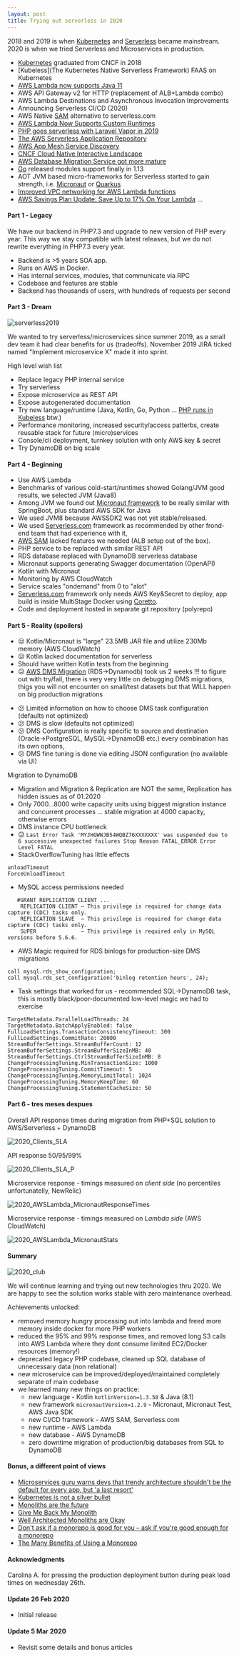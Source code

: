 ```yaml
---
layout: post
title: Trying out serverless in 2020
---
```


2018 and 2019 is when [Kubernetes](https://www.cncf.io/blog/2018/03/06/kubernetes-first-cncf-project-graduate/) and [Serverless](https://serverless.com/blog/) became mainstream.
2020 is when we tried Serverless and Microservices in production.


- [Kubernetes](https://kubernetes.io/blog/) graduated from CNCF in 2018 
- [Kubeless](The Kubernetes Native Serverless Framework) FAAS on Kubernetes
- [AWS Lambda now supports Java 11](https://aws.amazon.com/about-aws/whats-new/2019/11/aws-lambda-supports-java-11/)
- AWS API Gateway v2 for HTTP (replacement of ALB+Lambda combo)
- AWS Lambda Destinations and Asynchronous Invocation Improvements
- Announcing Serverless CI/CD (2020)
- AWS Native [SAM](https://aws.amazon.com/serverless/sam/) alternative to serverless.com
- [AWS Lambda Now Supports Custom Runtimes](https://aws.amazon.com/about-aws/whats-new/2018/11/aws-lambda-now-supports-custom-runtimes-and-layers/)
- [PHP goes serverless with Laravel Vapor in 2019](https://vapor.laravel.com/)
- [The AWS Serverless Application Repository](https://aws.amazon.com/serverless/serverlessrepo/)
- [AWS App Mesh Service Discovery](https://aws.amazon.com/about-aws/whats-new/2019/06/aws-app-mesh-service-discovery-with-aws-cloud-map-generally-available/)
- [CNCF Cloud Native Interactive Landscape](https://landscape.cncf.io/format=serverless)
- [AWS Database Migration Service got more mature](https://docs.aws.amazon.com/dms/index.html)
- [Go](https://golang.org/) released modules support finally in 1.13
- AOT JVM based micro-frameworks for Serverless started to gain strength, i.e. [Micronaut](https://micronaut.io) or [Quarkus](https://quarkus.io)
- [Improved VPC networking for AWS Lambda functions](https://aws.amazon.com/blogs/compute/announcing-improved-vpc-networking-for-aws-lambda-functions/)
- [AWS Savings Plan Update: Save Up to 17% On Your Lambda](https://aws.amazon.com/blogs/aws/savings-plan-update-save-up-to-17-on-your-lambda-workloads/)
...


#### Part 1 - Legacy

We have our backend in PHP7.3 and upgrade to new version of PHP every year.
This way we stay compatible with latest releases, but we do not rewrite everything in PHP7.3 every year.

* Backend is >5 years SOA app.
* Runs on AWS in Docker.
* Has internal services, modules, that communicate via RPC
* Codebase and features are stable
* Backend has thousands of users, with hundreds of requests per second

#### Part 3 - Dream

![serverless2019](/images/serverless2019.jpg)

We wanted to try serverless/microservices since summer 2019, as a small dev team it had clear benefits for us (tradeoffs).
November 2019 JIRA ticked named "Implement microservice X" made it into sprint.

High level wish list

- Replace legacy PHP internal service
- Try serverless
- Expose microservice as REST API
- Expose autogenerated documentation
- Try new language/runtime (Java, Kotlin, Go, Python ... [PHP runs in Kubeless](https://github.com/kubeless/kubeless/tree/master/examples/php) btw.)
- Performance monitoring, increased security/access patterbs, create reusable stack for future (micro)services
- Console/cli deployment, turnkey solution with only AWS key & secret
- Try DynamoDB on big scale

#### Part 4 - Beginning

- Use AWS Lambda
- Benchmarks of various cold-start/runtimes showed Golang/JVM good results, we selected JVM (Java8)
- Among JVM we found out [Micronaut framework](https://guides.micronaut.io/micronaut-function-aws-lambda/guide/index.html) to be really similar with SpringBoot, plus standard AWS SDK for Java
- We used JVM8 because AWSSDK2 was not yet stable/released.
- We used [Serverless.com](https://serverless.com/) framework as recommended by other frond-end team that had experience with it,
- [AWS SAM](https://aws.amazon.com/serverless/sam/) lacked features we needed (ALB setup out of the box).
- PHP service to be replaced with similar REST API
- RDS database replaced with DynamoDB serverless database
- Micronaut supports generating Swagger documentation (OpenAPI)
- Kotlin with Micronaut
- Monitoring by AWS CloudWatch
- Service scales "ondemand" from 0 to "alot"
- [Serverless.com](https://serverless.com/) framework only needs AWS Key&Secret to deploy, app build is inside MultiStage Docker using [Coretto](https://aws.amazon.com/corretto/).
- Code and deployment hosted in separate git repository (polyrepo)

#### Part 5 - Reality (spoilers)

- 😒 Kotlin/Micronaut is "large" 23.5MB JAR file and utilize 230Mb memory (AWS CloudWatch)
- 😒 Kotlin lacked documentation for serverless
- Should have written Kotlin tests from the beginning
- 😥 [AWS DMS Migration](https://aws.amazon.com/blogs/database/debugging-your-aws-dms-migrations-what-to-do-when-things-go-wrong-part-3/) (RDS->Dynamodb) took us 2 weeks !!! to figure out with try/fail,
there is very very little on debugging DMS migrations, thigs you will not encounter on small/test datasets but that WILL happen on big production migrations
* 😕 Limited information on how to choose DMS task configuration (defaults not optimized)
* 😕 DMS is slow (defaults not optimized)
* 😕 DMS Configuration is really specific to source and destination (Oracle->PostgreSQL, MySQL->DynamoDB etc.) every combination has its own options,
* 😕 DMS fine tuning is done via editing JSON configuration (no available via UI)

Migration to DynamoDB

- Migration and Migration & Replication are NOT the same, Replication has hidden issues as of 01.2020
- Only 7000...8000 write capacity units using biggest migration instance and concurrent processes ... stable migration at 4000 capacity, otherwise errors
- DMS instance CPU bottleneck
- 😥 ```Last Error Task 'MYJHGWWJB54WQBZ76XXXXXXX' was suspended due to 6 successive unexpected failures Stop Reason FATAL_ERROR Error Level FATAL```
- StackOverflowTuning has little effects 
```
unloadTimeout
ForceUnloadTimeout
``` 
- MySQL access permissions needed
```
   #GRANT REPLICATION CLIENT ...
    REPLICATION CLIENT – This privilege is required for change data capture (CDC) tasks only. 
    REPLICATION SLAVE  – This privilege is required for change data capture (CDC) tasks only. 
    SUPER              – This privilege is required only in MySQL versions before 5.6.6.
```
- AWS Magic required for RDS binlogs for production-size DMS migrations 
```
call mysql.rds_show_configuration;
call mysql.rds_set_configuration('binlog retention hours', 24);
```
- Task settings that worked for us - recommended SQL->DynamoDB task, this is mostly black/poor-documented low-level magic we had to exercise
```
TargetMetadata.ParallelLoadThreads: 24
TargetMetadata.BatchApplyEnabled: false
FullLoadSettings.TransactionConsistencyTimeout: 300
FullLoadSettings.CommitRate: 20000
StreamBufferSettings.StreamBufferCount: 12
StreamBufferSettings.StreamBufferSizeInMB: 40
StreamBufferSettings.CtrlStreamBufferSizeInMB: 8
ChangeProcessingTuning.MinTransactionSize: 1000
ChangeProcessingTuning.CommitTimeout: 5
ChangeProcessingTuning.MemoryLimitTotal: 1024
ChangeProcessingTuning.MemoryKeepTime: 60
ChangeProcessingTuning.StatementCacheSize: 50
```

#### Part 6 - tres meses despues

Overall API response times during migration from PHP+SQL solution to AWS/Serverless + DynamoDB

![2020_Clients_SLA](/images/serverless2020/2020_Clients_SLA.png)

API response 50/95/99% 

![2020_Clients_SLA_P](/images/serverless2020/2020_Clients_SLA_P.png)

Microservice response - timings measured on *client side* (no percentiles unfortunatelly, NewRelic)

![2020_AWSLambda_MicronautResponseTimes](/images/serverless2020/2020_AWSLambda_MicronautResponseTimes.png)

Microservice response - timings measured on *Lambda side* (AWS CloudWatch)

![2020_AWSLambda_MicronautStats](/images/serverless2020/2020_AWSLambda_MicronautStats.png)

#### Summary

![2020_club](/images/serverless2020/2020_club.jpg)

We will continue learning and trying out new technologies thru 2020.
We are happy to see the solution works stable with zero maintenance overhead.

Achievements unlocked:

- removed memory hungry processing out into lambda and freed more memory inside docker for more PHP workers
- reduced the 95% and 99% response times, and removed long S3 calls into AWS Lambda where they dont 
consume limited EC2/Docker resources (memory!)
- deprecated legacy PHP codebase, cleaned up SQL database of unnecessary data (non relational)
- new microservice can be improved/deployed/maintained completely separate of main codebase
- we learned many new things on practice: 
  - new language - Kotlin `kotlinVersion=1.3.50` & Java (8.1)
  - new framework `micronautVersion=1.2.9` - Micronaut, Micronaut Test, AWS Java SDK
  - new CI/CD framework - AWS SAM, Serverless.com
  - new runtime - AWS Lambda
  - new database - AWS DynamoDB
  - zero downtime migration of production/big databases from SQL to DynamoDB

#### Bonus, a different point of views

- [Microservices guru warns devs that trendy architecture shouldn't be the default for every app, but 'a last resort'](https://www.theregister.co.uk/2020/03/04/microservices_last_resort/)
- [Kubernetes is not a silver bullet](https://www.techradar.com/news/kubernetes-is-not-a-silver-bullet)
- [Monoliths are the future](https://changelog.com/posts/monoliths-are-the-future)
- [Give Me Back My Monolith](http://www.craigkerstiens.com/2019/03/13/give-me-back-my-monolith/)
- [Well Architected Monoliths are Okay](https://robertnorthard.com/devops-days-well-architected-monoliths-are-okay/)
- [Don't ask if a monorepo is good for you – ask if you're good enough for a monorepo](https://yosefk.com/blog/dont-ask-if-a-monorepo-is-good-for-you-ask-if-youre-good-enough-for-a-monorepo.html)
- [The Many Benefits of Using a Monorepo ](https://pspdfkit.com/blog/2019/benefits-of-a-monorepo/)

#### Acknowledgments

Carolina A. for pressing the production deployment button during peak load times on wednesday 26th.

#### Update 26 Feb 2020
   * Initial release
   
#### Update 5 Mar 2020
   * Revisit some details and bonus articles
